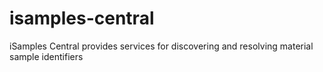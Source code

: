# isamples-central
iSamples Central provides services for discovering and resolving material sample identifiers
